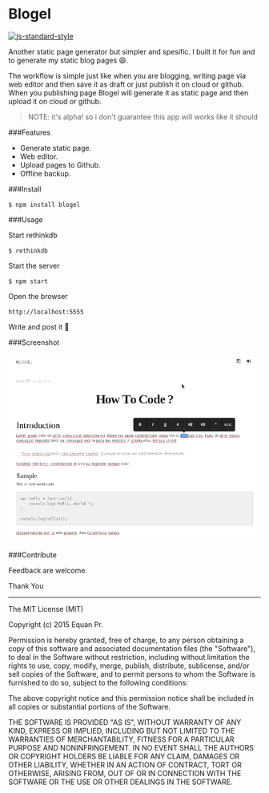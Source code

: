 Blogel
=======

[![js-standard-style](https://img.shields.io/badge/code%20style-standard-brightgreen.svg)](http://standardjs.com/)

Another static page generator but simpler and spesific. I built it for fun and to generate my static blog pages :smile:.

The workflow is simple just like when you are blogging, writing page via web editor and then save it as draft or just publish it on cloud or github. When you publishing page Blogel will generate it as static page and then upload it on cloud or github.


>  NOTE: it's alpha! so i don't guarantee this app will works like it should


###Features
- Generate static page.
- Web editor.
- Upload pages to Github.
- Offline backup.

###Install

    $ npm install blogel

###Usage

Start rethinkdb

    $ rethinkdb

Start the server

    $ npm start

Open the browser

    http://localhost:5555

Write and post it :octopus:

###Screenshot

![blogel-screenhost](https://raw.githubusercontent.com/junwatu/blogel/master/screenshot/screenshot.png)

###Contribute

Feedback are welcome.

Thank You

----

The MIT License (MIT)

Copyright (c) 2015 Equan Pr.

Permission is hereby granted, free of charge, to any person obtaining a copy of
this software and associated documentation files (the "Software"), to deal in
the Software without restriction, including without limitation the rights to
use, copy, modify, merge, publish, distribute, sublicense, and/or sell copies of
the Software, and to permit persons to whom the Software is furnished to do so,
subject to the following conditions:

The above copyright notice and this permission notice shall be included in all
copies or substantial portions of the Software.

THE SOFTWARE IS PROVIDED "AS IS", WITHOUT WARRANTY OF ANY KIND, EXPRESS OR
IMPLIED, INCLUDING BUT NOT LIMITED TO THE WARRANTIES OF MERCHANTABILITY, FITNESS
FOR A PARTICULAR PURPOSE AND NONINFRINGEMENT. IN NO EVENT SHALL THE AUTHORS OR
COPYRIGHT HOLDERS BE LIABLE FOR ANY CLAIM, DAMAGES OR OTHER LIABILITY, WHETHER
IN AN ACTION OF CONTRACT, TORT OR OTHERWISE, ARISING FROM, OUT OF OR IN
CONNECTION WITH THE SOFTWARE OR THE USE OR OTHER DEALINGS IN THE SOFTWARE.
